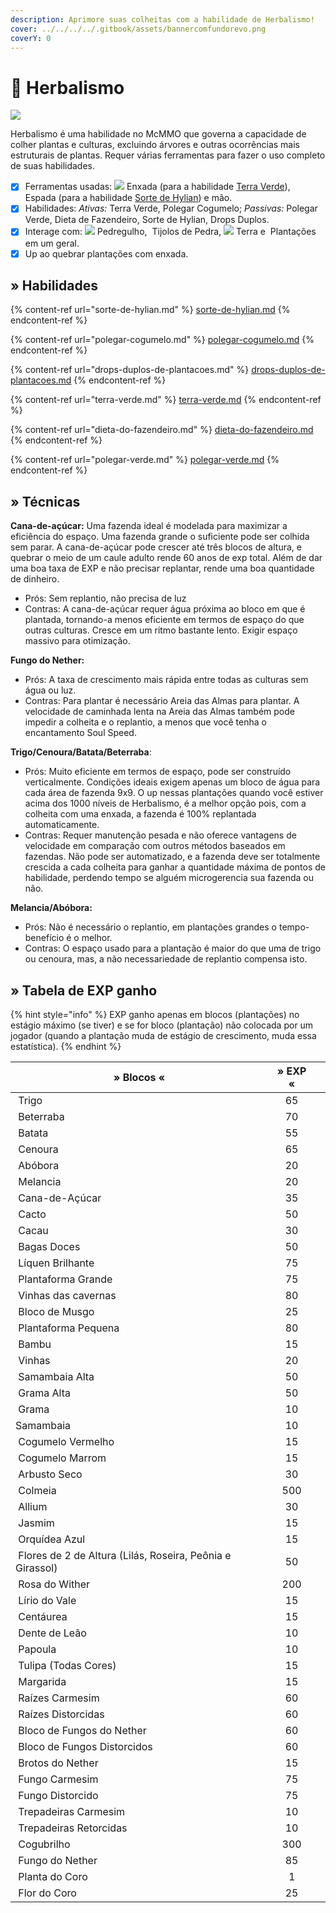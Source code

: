 ```yaml
---
description: Aprimore suas colheitas com a habilidade de Herbalismo!
cover: ../../../../.gitbook/assets/bannercomfundorevo.png
coverY: 0
---
```


# 🌾 Herbalismo

![](../../../../.gitbook/assets/HerbalismSkill.webp)

Herbalismo é uma habilidade no McMMO que governa a capacidade de colher plantas e culturas, excluindo árvores e outras ocorrências mais estruturais de plantas. Requer várias ferramentas para fazer o uso completo de suas habilidades.

* [x] Ferramentas usadas: ![](../../../../.gitbook/assets/IronHoe.webp) Enxada (para a habilidade [Terra Verde](terra-verde.md)), <img src="../../../../.gitbook/assets/3922-wooden-sword.png" alt="" data-size="line"> Espada (para a habilidade [Sorte de Hylian](sorte-de-hylian.md)) e mão.
* [x] Habilidades: _Ativas:_ Terra Verde, Polegar Cogumelo; _Passivas:_ Polegar Verde, Dieta de Fazendeiro, Sorte de Hylian, Drops Duplos.
* [x] Interage com: ![](../../../../.gitbook/assets/Cobblestone.webp) Pedregulho, <img src="../../../../.gitbook/assets/Stone_Bricks_JE3_BE2.webp" alt="" data-size="line"> Tijolos de Pedra, ![](../../../../.gitbook/assets/Dirt.webp) Terra e <img src="../../../../.gitbook/assets/d50ac60f23db47ec44081b33aa566ed7-7.jpg" alt="" data-size="line"> Plantações em um geral.
* [x] Up ao quebrar plantações com enxada.

## » Habilidades

{% content-ref url="sorte-de-hylian.md" %}
[sorte-de-hylian.md](sorte-de-hylian.md)
{% endcontent-ref %}

{% content-ref url="polegar-cogumelo.md" %}
[polegar-cogumelo.md](polegar-cogumelo.md)
{% endcontent-ref %}

{% content-ref url="drops-duplos-de-plantacoes.md" %}
[drops-duplos-de-plantacoes.md](drops-duplos-de-plantacoes.md)
{% endcontent-ref %}

{% content-ref url="terra-verde.md" %}
[terra-verde.md](terra-verde.md)
{% endcontent-ref %}

{% content-ref url="dieta-do-fazendeiro.md" %}
[dieta-do-fazendeiro.md](dieta-do-fazendeiro.md)
{% endcontent-ref %}

{% content-ref url="polegar-verde.md" %}
[polegar-verde.md](polegar-verde.md)
{% endcontent-ref %}

## » Técnicas

**Cana-de-açúcar:** Uma fazenda ideal é modelada para maximizar a eficiência do espaço. Uma fazenda grande o suficiente pode ser colhida sem parar. A cana-de-açúcar pode crescer até três blocos de altura, e quebrar o meio de um caule adulto rende 60 anos de exp total. Além de dar uma boa taxa de EXP e não precisar replantar, rende uma boa quantidade de dinheiro.

* Prós: Sem replantio, não precisa de luz
* Contras: A cana-de-açúcar requer água próxima ao bloco em que é plantada, tornando-a menos eficiente em termos de espaço do que outras culturas. Cresce em um ritmo bastante lento. Exigir espaço massivo para otimização.

**Fungo do Nether:**

* Prós: A taxa de crescimento mais rápida entre todas as culturas sem água ou luz.
* Contras: Para plantar é necessário Areia das Almas para plantar. A velocidade de caminhada lenta na Areia das Almas também pode impedir a colheita e o replantio, a menos que você tenha o encantamento Soul Speed.

**Trigo/Cenoura/Batata/Beterraba**:

* Prós: Muito eficiente em termos de espaço, pode ser construído verticalmente. Condições ideais exigem apenas um bloco de água para cada área de fazenda 9x9. O up nessas plantações quando você estiver acima dos 1000 níveis de Herbalismo, é a melhor opção pois, com a colheita com uma enxada, a fazenda é 100% replantada automaticamente.
* Contras: Requer manutenção pesada e não oferece vantagens de velocidade em comparação com outros métodos baseados em fazendas. Não pode ser automatizado, e a fazenda deve ser totalmente crescida a cada colheita para ganhar a quantidade máxima de pontos de habilidade, perdendo tempo se alguém microgerencia sua fazenda ou não.

**Melancia/Abóbora:**

* Prós: Não é necessário o replantio, em plantações grandes o tempo-benefício é o melhor.
* Contras: O espaço usado para a plantação é maior do que uma de trigo ou cenoura, mas, a não necessariedade de replantio compensa isto.

## » Tabela de EXP ganho

{% hint style="info" %}
EXP ganho apenas em blocos (plantações) no estágio máximo (se tiver) e se for bloco (plantação) não colocada por um jogador (quando a plantação muda de estágio de crescimento, muda essa estatística).
{% endhint %}

<table><thead><tr><th>» Blocos «</th><th align="center">» EXP «</th><th data-hidden></th></tr></thead><tbody><tr><td><img src="../../../../.gitbook/assets/d50ac60f23db47ec44081b33aa566ed7-7 (2).jpg" alt="" data-size="line"> Trigo</td><td align="center">65</td><td></td></tr><tr><td><img src="../../../../.gitbook/assets/Beetroots_Age_3_JE1_BE1.webp" alt="" data-size="line"> Beterraba</td><td align="center">70</td><td></td></tr><tr><td><img src="../../../../.gitbook/assets/ff0456550bc49b0d362089ddabc86bbd-2.jpg" alt="" data-size="line"> Batata</td><td align="center">55</td><td></td></tr><tr><td><img src="../../../../.gitbook/assets/Carrots_Age_7_BE.webp" alt="" data-size="line"> Cenoura</td><td align="center">65</td><td></td></tr><tr><td><img src="../../../../.gitbook/assets/Pumpkin_JE2_BE2.webp" alt="" data-size="line"> Abóbora</td><td align="center">20</td><td></td></tr><tr><td><img src="../../../../.gitbook/assets/Melon_JE1_BE1.webp" alt="" data-size="line"> Melancia</td><td align="center">20</td><td></td></tr><tr><td><img src="../../../../.gitbook/assets/Sugar_Cane_JE2_BE2.webp" alt="" data-size="line"> Cana-de-Açúcar</td><td align="center">35</td><td></td></tr><tr><td><img src="../../../../.gitbook/assets/Cactus_JE1.webp" alt="" data-size="line"> Cacto</td><td align="center">50</td><td></td></tr><tr><td><img src="../../../../.gitbook/assets/Cocoa_Age_2_(S)_JE5.webp" alt="" data-size="line"> Cacau</td><td align="center">30</td><td></td></tr><tr><td><img src="../../../../.gitbook/assets/Sweet_Berry_Bush_Age_3_JE1_BE1.webp" alt="" data-size="line"> Bagas Doces</td><td align="center">50</td><td></td></tr><tr><td><img src="../../../../.gitbook/assets/Glow_Lichen_(S)_JE1.webp" alt="" data-size="line"> Líquen Brilhante</td><td align="center">75</td><td></td></tr><tr><td><img src="../../../../.gitbook/assets/Big_Dripleaf_JE2_BE1.webp" alt="" data-size="line"> Plantaforma Grande</td><td align="center">75</td><td></td></tr><tr><td><img src="../../../../.gitbook/assets/Cave_Vines_Plant_JE1_BE1.webp" alt="" data-size="line"> Vinhas das cavernas</td><td align="center">80</td><td></td></tr><tr><td><img src="../../../../.gitbook/assets/Moss_Block_JE1_BE1.webp" alt="" data-size="line"> Bloco de Musgo</td><td align="center">25</td><td></td></tr><tr><td><img src="../../../../.gitbook/assets/Small_Dripleaf_JE2.webp" alt="" data-size="line"> Plantaforma Pequena</td><td align="center">80</td><td></td></tr><tr><td><img src="../../../../.gitbook/assets/Small_Leaves_Bamboo_JE1_BE2.webp" alt="" data-size="line"> Bambu</td><td align="center">15</td><td></td></tr><tr><td><img src="../../../../.gitbook/assets/Vines_JE2_BE2.webp" alt="" data-size="line"> Vinhas</td><td align="center">20</td><td></td></tr><tr><td><img src="../../../../.gitbook/assets/Jungle_Large_Fern.webp" alt="" data-size="line"> Samambaia Alta</td><td align="center">50</td><td></td></tr><tr><td><img src="../../../../.gitbook/assets/Tall_Grass_JE4.webp" alt="" data-size="line"> Grama Alta</td><td align="center">50</td><td></td></tr><tr><td><img src="../../../../.gitbook/assets/Swamp_Grass.webp" alt="" data-size="line"> Grama</td><td align="center">10</td><td></td></tr><tr><td><img src="../../../../.gitbook/assets/Plains_Fern.webp" alt="" data-size="line">Samambaia</td><td align="center">10</td><td></td></tr><tr><td><img src="../../../../.gitbook/assets/9bdc399ea1d0901dd87924fcf9a704a8-0.jpg" alt="" data-size="line"> Cogumelo Vermelho</td><td align="center">15</td><td></td></tr><tr><td><img src="../../../../.gitbook/assets/BrownMushroom.webp" alt="" data-size="line"> Cogumelo Marrom</td><td align="center">15</td><td></td></tr><tr><td><img src="../../../../.gitbook/assets/Arbusto_seco.webp" alt="" data-size="line"> Arbusto Seco</td><td align="center">30</td><td></td></tr><tr><td><img src="../../../../.gitbook/assets/Bee_Nest_(E)_BE1.webp" alt="" data-size="line"> Colmeia</td><td align="center">500</td><td></td></tr><tr><td><img src="../../../../.gitbook/assets/unnamed (1).png" alt="" data-size="line"> Allium</td><td align="center">30</td><td></td></tr><tr><td><img src="../../../../.gitbook/assets/Jasmim.webp" alt="" data-size="line"> Jasmim</td><td align="center">15</td><td></td></tr><tr><td><img src="../../../../.gitbook/assets/Orqu" alt="" data-size="line"> Orquídea Azul</td><td align="center">15</td><td></td></tr><tr><td><img src="../../../../.gitbook/assets/Lilac.webp" alt="" data-size="line"> Flores de 2 de Altura (Lilás, Roseira, Peônia e Girassol)</td><td align="center">50</td><td></td></tr><tr><td><img src="../../../../.gitbook/assets/Wither_Rose_JE1_BE1.webp" alt="" data-size="line"> Rosa do Wither</td><td align="center">200</td><td></td></tr><tr><td><img src="../../../../.gitbook/assets/Lily_of_the_Valley_JE1_BE1.webp" alt="" data-size="line"> Lírio do Vale</td><td align="center">15</td><td></td></tr><tr><td><img src="../../../../.gitbook/assets/Cornflower_JE1_BE1.webp" alt="" data-size="line"> Centáurea</td><td align="center">15</td><td></td></tr><tr><td><img src="../../../../.gitbook/assets/Dente-de-Le" alt="" data-size="line"> Dente de Leão</td><td align="center">10</td><td></td></tr><tr><td><img src="../../../../.gitbook/assets/Poppy_JE8_BE2.webp" alt="" data-size="line"> Papoula</td><td align="center">10</td><td></td></tr><tr><td><img src="../../../../.gitbook/assets/Tulipa_Rosa.webp" alt="" data-size="line"> Tulipa (Todas Cores)</td><td align="center">15</td><td></td></tr><tr><td><img src="../../../../.gitbook/assets/Margarida.webp" alt="" data-size="line"> Margarida</td><td align="center">15</td><td></td></tr><tr><td><img src="../../../../.gitbook/assets/Crimson_Roots_JE1_BE1.webp" alt="" data-size="line"> Raízes Carmesim</td><td align="center">60</td><td></td></tr><tr><td><img src="../../../../.gitbook/assets/Warped_Roots_JE1_BE1.webp" alt="" data-size="line"> Raízes Distorcidas</td><td align="center">60</td><td></td></tr><tr><td><img src="../../../../.gitbook/assets/Nether_Wart_Block_JE1_BE1 (1).webp" alt="" data-size="line"> Bloco de Fungos do Nether</td><td align="center">60</td><td></td></tr><tr><td><img src="../../../../.gitbook/assets/Warped_Wart_Block_JE1_BE1 (1).webp" alt="" data-size="line"> Bloco de Fungos Distorcidos</td><td align="center">60</td><td></td></tr><tr><td><img src="../../../../.gitbook/assets/Nether_Sprouts_JE2_BE2.webp" alt="" data-size="line"> Brotos do Nether</td><td align="center">15</td><td></td></tr><tr><td><img src="../../../../.gitbook/assets/Crimson_Fungus_JE1_BE1.webp" alt="" data-size="line"> Fungo Carmesim</td><td align="center">75</td><td></td></tr><tr><td><img src="../../../../.gitbook/assets/Warped_Fungus_JE1_BE1.webp" alt="" data-size="line"> Fungo Distorcido</td><td align="center">75</td><td></td></tr><tr><td><img src="../../../../.gitbook/assets/Weeping_Vines_Plant_JE1.webp" alt="" data-size="line"> Trepadeiras Carmesim</td><td align="center">10</td><td></td></tr><tr><td><img src="../../../../.gitbook/assets/Twisting_Vines_Age_0_JE1_BE1.webp" alt="" data-size="line"> Trepadeiras Retorcidas</td><td align="center">10</td><td></td></tr><tr><td><img src="../../../../.gitbook/assets/Shroomlight_JE1_BE1 (1).webp" alt="" data-size="line"> Cogubrilho</td><td align="center">300</td><td></td></tr><tr><td><img src="../../../../.gitbook/assets/Nether_Wart_Age_0_BE1.webp" alt="" data-size="line"> Fungo do Nether</td><td align="center">85</td><td></td></tr><tr><td><img src="../../../../.gitbook/assets/Chorus_Plant_JE2_BE2.webp" alt="" data-size="line"> Planta do Coro</td><td align="center">1</td><td></td></tr><tr><td><img src="../../../../.gitbook/assets/Chorus_Flower_JE1_BE1.webp" alt="" data-size="line"> Flor do Coro</td><td align="center">25</td><td></td></tr></tbody></table>
